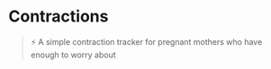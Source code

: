 # Contractions

> ⚡️ A simple contraction tracker for pregnant mothers who have enough to worry about
